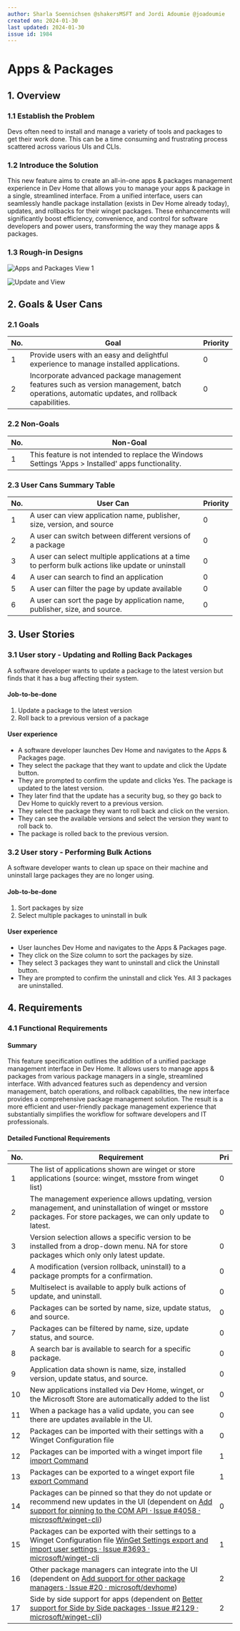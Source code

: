 ```yaml
---
author: Sharla Soennichsen @shakersMSFT and Jordi Adoumie @joadoumie
created on: 2024-01-30
last updated: 2024-01-30
issue id: 1984
---
```


# Apps & Packages

## 1. Overview

### 1.1 Establish the Problem

Devs often need to install and manage a variety of tools and packages to get their work done. This can be a time consuming and frustrating process scattered across various UIs and CLIs.

### 1.2 Introduce the Solution

This new feature aims to create an all-in-one apps & packages management experience in Dev Home that allows you to manage your apps & package in a single, streamlined interface. From a unified interface, users can seamlessly handle package installation (exists in Dev Home already today), updates, and rollbacks for their winget packages. These enhancements will significantly boost efficiency, convenience, and control for software developers and power users, transforming the way they manage apps & packages.

### 1.3 Rough-in Designs

![Apps and Packages View 1](apps-and-packages.png)

![Update and View](update-and-view.png)

## 2. Goals & User Cans

### 2.1 Goals

| No. | Goal | Priority |
| --- | ---- | -------- |
| 1   |   Provide users with an easy and delightful experience to manage installed applications.    |     0     |
| 2   |   Incorporate advanced package management features such as version management, batch operations, automatic updates, and rollback capabilities.    |     0     |

### 2.2 Non-Goals

| No. | Non-Goal |
| --- | -------- |
| 1   |     This feature is not intended to replace the Windows Settings 'Apps > Installed' apps functionality.     |

### 2.3 User Cans Summary Table

| No. | User Can | Priority |
| --- | -------- | -------- |
| 1   |     A user can view application name, publisher, size, version, and source      |     0     |
| 2   |    A user can switch between different versions of a package       |    0      |
| 3   |    A user can select multiple applications at a time to perform bulk actions like update or uninstall       |    0      |
| 4   |   A user can search to find an application       |      0    |
| 5   |     A user can filter the page by update available      |      0    |
| 6   |    A user can sort the page by application name, publisher, size, and source.      |    0      |

## 3. User Stories

### 3.1 User story - Updating and Rolling Back Packages

A software developer wants to update a package to the latest version but finds that it has a bug affecting their system.

#### Job-to-be-done

1. Update a package to the latest version
2. Roll back to a previous version of a package

#### User experience

- A software developer launches Dev Home and navigates to the Apps & Packages page.
- They select the package that they want to update and click the Update button.
- They are prompted to confirm the update and clicks Yes. The package is updated to the latest version.
- They later find that the update has a security bug, so they go back to Dev Home to quickly revert to a previous version.
- They select the package they want to roll back and click on the version.
- They can see the available versions and select the version they want to roll back to.
- The package is rolled back to the previous version.

### 3.2 User story - Performing Bulk Actions

A software developer wants to clean up space on their machine and uninstall large packages they are no longer using.

#### Job-to-be-done

1. Sort packages by size  
2. Select multiple packages to uninstall in bulk

#### User experience

- User launches Dev Home and navigates to the Apps & Packages page.
- They click on the Size column to sort the packages by size.
- They select 3 packages they want to uninstall and click the Uninstall button.
- They are prompted to confirm the uninstall and click Yes. All 3 packages are uninstalled.

## 4. Requirements

### 4.1 Functional Requirements

#### Summary

This feature specification outlines the addition of a unified package management interface in Dev Home. It allows users to manage apps & packages from various package managers in a single, streamlined interface. With advanced features such as dependency and version management, batch operations, and rollback capabilities, the new interface provides a comprehensive package management solution. The result is a more efficient and user-friendly package management experience that substantially simplifies the workflow for software developers and IT professionals.

#### Detailed Functional Requirements

| No. | Requirement | Pri |
| --- | ----------- | --- |
| 1   |     The list of applications shown are winget or store applications (source: winget, msstore from winget list)      |  0   |
| 2   |     The management experience allows updating, version management, and uninstallation of winget or msstore packages. For store packages, we can only update to latest.           |  0   |
| 3   |     Version selection allows a specific version to be installed from a drop-down menu. NA for store packages which only only latest update.       |  0   |
| 4   |     A modification (version rollback, uninstall) to a package prompts for a confirmation.         |  0   |
| 5   |     Multiselect is available to apply bulk actions of update, and uninstall.   |  0   |
| 6   |     Packages can be sorted by name, size, update status, and source.      |  0   |
| 7   |     Packages can be filtered by name, size, update status, and source.  |  0   |
| 8   |     A search bar is available to search for a specific package.  |  0   |
| 9   |     Application data shown is name, size, installed version, update status, and source.       |  0   |
| 10  |     New applications installed via Dev Home, winget, or the Microsoft Store are automatically added to the list   |  0   |
| 11  |     When a package has a valid update, you can see there are updates available in the UI.  |  0   |
| 12  |     Packages can be imported with their settings with a Winget Configuration file   |  0   |
| 12  |     Packages can be imported with a winget import file [import Command](https://learn.microsoft.com/en-us/windows/package-manager/winget/import) |  1   |
| 13  |     Packages can be exported to a winget export file [export Command](https://learn.microsoft.com/en-us/windows/package-manager/winget/export)  |  1   |
| 14  |     Packages can be pinned so that they do not update or recommend new updates in the UI (dependent on [Add support for pinning to the COM API · Issue #4058 · microsoft/winget-cli](https://github.com/microsoft/winget-cli/issues/4058))  |  0   |
| 15  |     Packages can be exported with their settings to a Winget Configuration file [WinGet Settings export and import user settings · Issue #3693 · microsoft/winget-cli](https://github.com/microsoft/winget-cli/issues/3693) | 1 |
| 16  |     Other package managers can integrate into the UI (dependent on [Add support for other package managers · Issue #20 · microsoft/devhome](https://github.com/microsoft/devhome/issues/20)) | 2 |
| 17  |     Side by side support for apps (dependent on [Better support for Side by Side packages · Issue #2129 · microsoft/winget-cli](https://github.com/microsoft/winget-cli/issues/2129)) | 2 |
